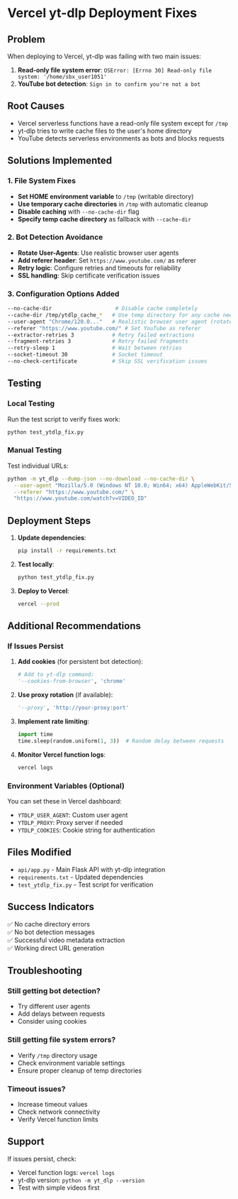 # Vercel yt-dlp Deployment Fixes

## Problem
When deploying to Vercel, yt-dlp was failing with two main issues:

1. **Read-only file system error**: `OSError: [Errno 30] Read-only file system: '/home/sbx_user1051'`
2. **YouTube bot detection**: `Sign in to confirm you're not a bot`

## Root Causes
- Vercel serverless functions have a read-only file system except for `/tmp`
- yt-dlp tries to write cache files to the user's home directory
- YouTube detects serverless environments as bots and blocks requests

## Solutions Implemented

### 1. File System Fixes
- **Set HOME environment variable** to `/tmp` (writable directory)
- **Use temporary cache directories** in `/tmp` with automatic cleanup
- **Disable caching** with `--no-cache-dir` flag
- **Specify temp cache directory** as fallback with `--cache-dir`

### 2. Bot Detection Avoidance
- **Rotate User-Agents**: Use realistic browser user agents
- **Add referer header**: Set `https://www.youtube.com/` as referer
- **Retry logic**: Configure retries and timeouts for reliability
- **SSL handling**: Skip certificate verification issues

### 3. Configuration Options Added
```bash
--no-cache-dir                    # Disable cache completely
--cache-dir /tmp/ytdlp_cache_*   # Use temp directory for any cache needs
--user-agent "Chrome/120.0..."   # Realistic browser user agent (rotated)
--referer "https://www.youtube.com/" # Set YouTube as referer
--extractor-retries 3            # Retry failed extractions
--fragment-retries 3             # Retry failed fragments
--retry-sleep 1                  # Wait between retries
--socket-timeout 30              # Socket timeout
--no-check-certificate           # Skip SSL verification issues
```

## Testing

### Local Testing
Run the test script to verify fixes work:
```bash
python test_ytdlp_fix.py
```

### Manual Testing
Test individual URLs:
```bash
python -m yt_dlp --dump-json --no-download --no-cache-dir \
  --user-agent "Mozilla/5.0 (Windows NT 10.0; Win64; x64) AppleWebKit/537.36" \
  --referer "https://www.youtube.com/" \
  "https://www.youtube.com/watch?v=VIDEO_ID"
```

## Deployment Steps

1. **Update dependencies**:
   ```bash
   pip install -r requirements.txt
   ```

2. **Test locally**:
   ```bash
   python test_ytdlp_fix.py
   ```

3. **Deploy to Vercel**:
   ```bash
   vercel --prod
   ```

## Additional Recommendations

### If Issues Persist

1. **Add cookies** (for persistent bot detection):
   ```python
   # Add to yt-dlp command:
   '--cookies-from-browser', 'chrome'
   ```

2. **Use proxy rotation** (if available):
   ```python
   '--proxy', 'http://your-proxy:port'
   ```

3. **Implement rate limiting**:
   ```python
   import time
   time.sleep(random.uniform(1, 3))  # Random delay between requests
   ```

4. **Monitor Vercel function logs**:
   ```bash
   vercel logs
   ```

### Environment Variables (Optional)
You can set these in Vercel dashboard:
- `YTDLP_USER_AGENT`: Custom user agent
- `YTDLP_PROXY`: Proxy server if needed
- `YTDLP_COOKIES`: Cookie string for authentication

## Files Modified
- `api/app.py` - Main Flask API with yt-dlp integration
- `requirements.txt` - Updated dependencies
- `test_ytdlp_fix.py` - Test script for verification

## Success Indicators
✅ No cache directory errors  
✅ No bot detection messages  
✅ Successful video metadata extraction  
✅ Working direct URL generation  

## Troubleshooting

### Still getting bot detection?
- Try different user agents
- Add delays between requests
- Consider using cookies

### Still getting file system errors?
- Verify `/tmp` directory usage
- Check environment variable settings
- Ensure proper cleanup of temp directories

### Timeout issues?
- Increase timeout values
- Check network connectivity
- Verify Vercel function limits

## Support
If issues persist, check:
- Vercel function logs: `vercel logs`
- yt-dlp version: `python -m yt_dlp --version`
- Test with simple videos first 